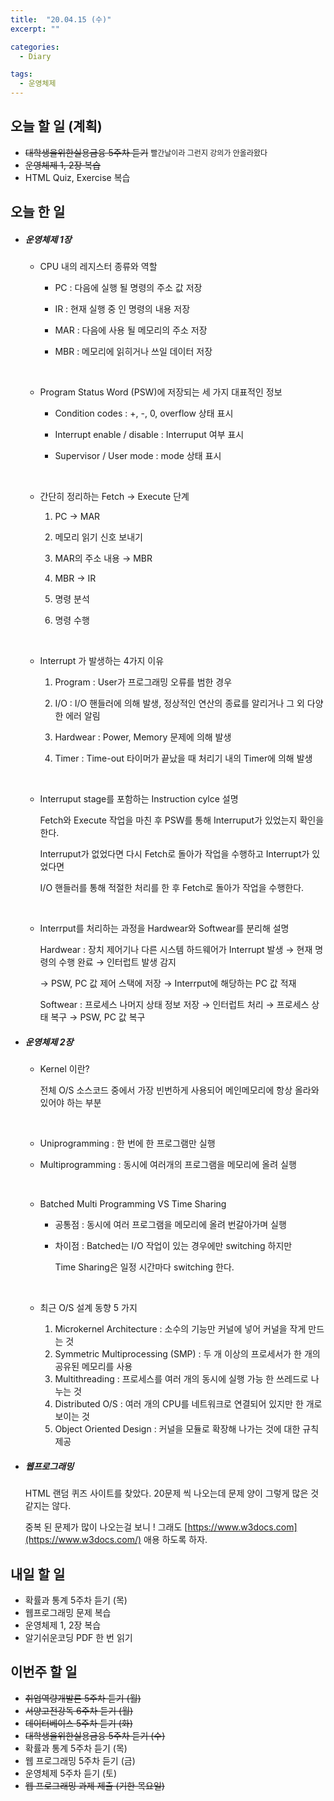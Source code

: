 ```yaml
---
title:  "20.04.15 (수)"
excerpt: ""

categories:
  - Diary

tags:
  - 운영체제
---
```


## 오늘 할 일 (계획)

- ~~대학생을위한실용금융 5주차 듣기~~ <span style="font-size:12px">빨간날이라 그런지 강의가 안올라왔다</span>
- ~~운영체제 1, 2장 복습~~
- HTML Quiz, Exercise 복습

## 오늘 한 일

- ##### 운영체제 1장

  - CPU 내의 레지스터 종류와 역할

    - PC : 다음에 실행 될 명령의 주소 값 저장

    - IR : 현재 실행 중 인 명령의 내용 저장

    - MAR : 다음에 사용 될 메모리의 주소 저장

    - MBR : 메모리에 읽히거나 쓰일 데이터 저장

      <br>

  - Program Status Word (PSW)에 저장되는 세 가지 대표적인 정보

    - Condition codes : +, -, 0, overflow 상태 표시

    - Interrupt enable / disable : Interruput 여부 표시

    - Supervisor / User mode : mode 상태 표시

      <br>

  - 간단히 정리하는 Fetch &rarr; Execute 단계

    1. PC &rarr; MAR

    2. 메모리 읽기 신호 보내기

    3. MAR의 주소 내용 &rarr; MBR

    4. MBR &rarr; IR

    5. 명령 분석

    6. 명령 수행

       <br>

  - Interrupt 가 발생하는 4가지 이유

    1. Program : User가 프로그래밍 오류를 범한 경우

    2. I/O : I/O 핸들러에 의해 발생, 정상적인 연산의 종료를 알리거나 그 외 다양한 에러 알림

    3. Hardwear : Power, Memory 문제에 의해 발생

    4. Timer : Time-out 타이머가 끝났을 때 처리기 내의 Timer에 의해 발생

       <br>

  - Interruput stage를 포함하는 Instruction cylce 설명

    Fetch와 Execute 작업을 마친 후 PSW를 통해 Interruput가 있었는지 확인을 한다.

    Interruput가 없었다면 다시 Fetch로 돌아가 작업을 수행하고 Interrupt가 있었다면

    I/O 핸들러를 통해 적절한 처리를 한 후 Fetch로 돌아가 작업을 수행한다.

    <br>

  - Interrput를 처리하는 과정을 Hardwear와 Softwear를 분리해 설명

    Hardwear : 장치 제어기나 다른 시스템 하드웨어가 Interrupt 발생 &rarr; 현재 명령의 수행 완료 &rarr; 인터럽트 발생 감지

    &rarr; PSW, PC 값 제어 스택에 저장 &rarr; Interrput에 해당하는 PC 값 적재

    Softwear : 프로세스 나머지 상태 정보 저장 &rarr; 인터럽트 처리 &rarr; 프로세스 상태 복구 &rarr; PSW, PC 값 복구
  
- ##### 운영체제 2장

  - Kernel 이란?

    전체 O/S 소스코드 중에서 가장 빈번하게 사용되어 메인메모리에 항상 올라와 있어야 하는 부분

    <br>

  - Uniprogramming : 한 번에 한 프로그램만 실행

  - Multiprogramming : 동시에 여러개의 프로그램을 메모리에 올려 실행

    <br>

  - Batched Multi Programming VS Time Sharing

    - 공통점 : 동시에 여러 프로그램을 메모리에 올려 번갈아가며 실행

    - 차이점 : Batched는 I/O 작업이 있는 경우에만 switching 하지만

      Time Sharing은 일정 시간마다 switching 한다.

      <br>

  - 최근 O/S 설계 동향 5 가지

    1. Microkernel Architecture : 소수의 기능만 커널에 넣어 커널을 작게 만드는 것
    2. Symmetric Multiprocessing (SMP) : 두 개 이상의 프로세서가 한 개의 공유된 메모리를 사용
    3. Multithreading : 프로세스를 여러 개의 동시에 실행 가능 한 쓰레드로 나누는 것
    4. Distributed O/S : 여러 개의 CPU를 네트워크로 연결되어 있지만 한 개로 보이는 것
    5. Object Oriented Design : 커널을 모듈로 확장해 나가는 것에 대한 규칙 제공

- ##### 웹프로그래밍

  HTML 랜덤 퀴즈 사이트를 찾았다. 20문제 씩 나오는데 문제 양이 그렇게 많은 것 같지는 않다.

  중복 된 문제가 많이 나오는걸 보니 ! 그래도 [https://www.w3docs.com](https://www.w3docs.com/) 애용 하도록 하자.

  

## 내일 할 일

- 확률과 통계 5주차 듣기 (목)
- 웹프로그래밍 문제 복습
- 운영체제 1, 2장 복습
- 알기쉬운코딩 PDF 한 번 읽기

## 이번주 할 일

- ~~취업역량개발론 5주차 듣기 (월)~~
- ~~서양고전강독 6주차 듣기 (월)~~
- ~~데이터베이스 5주차 듣기 (화)~~
- ~~대학생을위한실용금융 5주차 듣기 (수)~~
- 확률과 통계 5주차 듣기 (목)
- 웹 프로그래밍 5주차 듣기 (금)
- 운영체제 5주차 듣기 (토)
- ~~웹 프로그래밍 과제 제출 (기한 목요일)~~